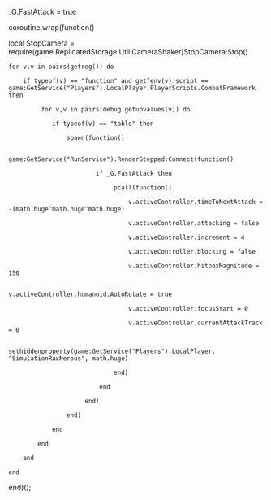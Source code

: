 _G.FastAttack = true

coroutine.wrap(function()

local StopCamera = require(game.ReplicatedStorage.Util.CameraShaker)StopCamera:Stop()

    for v,v in pairs(getreg()) do

        if typeof(v) == "function" and getfenv(v).script == game:GetService("Players").LocalPlayer.PlayerScripts.CombatFramework then

             for v,v in pairs(debug.getupvalues(v)) do

                if typeof(v) == "table" then

                    spawn(function()

                        game:GetService("RunService").RenderStepped:Connect(function()

                            if _G.FastAttack then

                                 pcall(function()

                                     v.activeController.timeToNextAttack = -(math.huge^math.huge^math.huge)

                                     v.activeController.attacking = false

                                     v.activeController.increment = 4

                                     v.activeController.blocking = false   

                                     v.activeController.hitboxMagnitude = 150

    		                         v.activeController.humanoid.AutoRotate = true

    	                      	     v.activeController.focusStart = 0

    	                      	     v.activeController.currentAttackTrack = 0

                                     sethiddenproperty(game:GetService("Players").LocalPlayer, "SimulationRaxNerous", math.huge)

                                 end)

                             end

                         end)

                    end)

                end

            end

        end

    end

end)();
